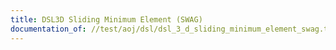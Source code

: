 ```yaml
---
title: DSL3D Sliding Minimum Element (SWAG)
documentation_of: //test/aoj/dsl/dsl_3_d_sliding_minimum_element_swag.test.py
---
```


